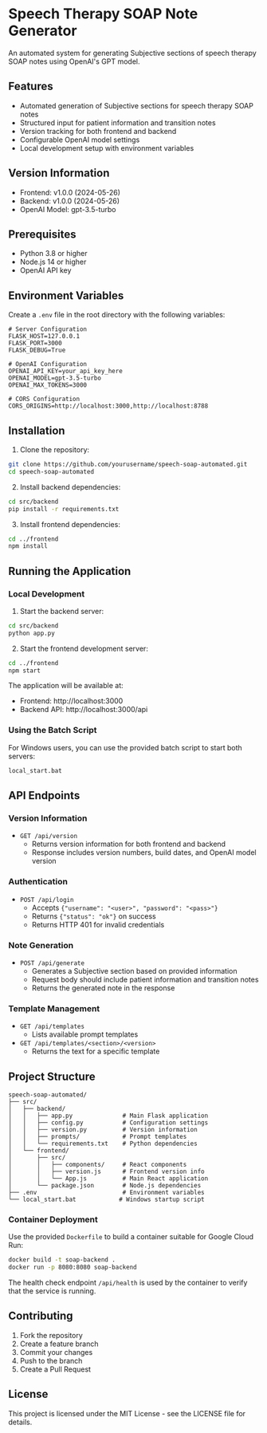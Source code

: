 # Speech Therapy SOAP Note Generator

An automated system for generating Subjective sections of speech therapy SOAP notes using OpenAI's GPT model.

## Features

- Automated generation of Subjective sections for speech therapy SOAP notes
- Structured input for patient information and transition notes
- Version tracking for both frontend and backend
- Configurable OpenAI model settings
- Local development setup with environment variables

## Version Information

- Frontend: v1.0.0 (2024-05-26)
- Backend: v1.0.0 (2024-05-26)
- OpenAI Model: gpt-3.5-turbo

## Prerequisites

- Python 3.8 or higher
- Node.js 14 or higher
- OpenAI API key

## Environment Variables

Create a `.env` file in the root directory with the following variables:

```env
# Server Configuration
FLASK_HOST=127.0.0.1
FLASK_PORT=3000
FLASK_DEBUG=True

# OpenAI Configuration
OPENAI_API_KEY=your_api_key_here
OPENAI_MODEL=gpt-3.5-turbo
OPENAI_MAX_TOKENS=3000

# CORS Configuration
CORS_ORIGINS=http://localhost:3000,http://localhost:8788
```

## Installation

1. Clone the repository:
```bash
git clone https://github.com/yourusername/speech-soap-automated.git
cd speech-soap-automated
```

2. Install backend dependencies:
```bash
cd src/backend
pip install -r requirements.txt
```

3. Install frontend dependencies:
```bash
cd ../frontend
npm install
```

## Running the Application

### Local Development

1. Start the backend server:
```bash
cd src/backend
python app.py
```

2. Start the frontend development server:
```bash
cd ../frontend
npm start
```

The application will be available at:
- Frontend: http://localhost:3000
- Backend API: http://localhost:3000/api

### Using the Batch Script

For Windows users, you can use the provided batch script to start both servers:

```bash
local_start.bat
```

## API Endpoints

### Version Information
- `GET /api/version`
  - Returns version information for both frontend and backend
  - Response includes version numbers, build dates, and OpenAI model version

### Authentication
- `POST /api/login`
  - Accepts `{"username": "<user>", "password": "<pass>"}`
  - Returns `{"status": "ok"}` on success
  - Returns HTTP 401 for invalid credentials

### Note Generation
- `POST /api/generate`
  - Generates a Subjective section based on provided information
  - Request body should include patient information and transition notes
  - Returns the generated note in the response

### Template Management
- `GET /api/templates`
  - Lists available prompt templates
- `GET /api/templates/<section>/<version>`
  - Returns the text for a specific template

## Project Structure

```
speech-soap-automated/
├── src/
│   ├── backend/
│   │   ├── app.py              # Main Flask application
│   │   ├── config.py           # Configuration settings
│   │   ├── version.py          # Version information
│   │   ├── prompts/            # Prompt templates
│   │   └── requirements.txt    # Python dependencies
│   └── frontend/
│       ├── src/
│       │   ├── components/     # React components
│       │   ├── version.js      # Frontend version info
│       │   └── App.js          # Main React application
│       └── package.json        # Node.js dependencies
├── .env                        # Environment variables
└── local_start.bat            # Windows startup script
```

### Container Deployment

Use the provided `Dockerfile` to build a container suitable for Google Cloud Run:

```bash
docker build -t soap-backend .
docker run -p 8080:8080 soap-backend
```

The health check endpoint `/api/health` is used by the container to verify that
the service is running.

## Contributing

1. Fork the repository
2. Create a feature branch
3. Commit your changes
4. Push to the branch
5. Create a Pull Request

## License

This project is licensed under the MIT License - see the LICENSE file for details. 
